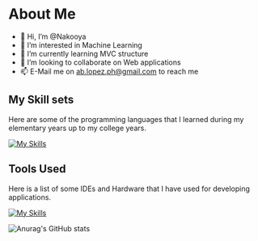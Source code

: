 # About Me
- 👋 Hi, I’m @Nakooya
- 👀 I’m interested in Machine Learning
- 🌱 I’m currently learning MVC structure 
- 💞️ I’m looking to collaborate on Web applications
- 📫 E-Mail me on ab.lopez.ph@gmail.com to reach me

## My Skill sets
Here are some of the programming languages that I learned during my elementary years up to my college years. 

[![My Skills](https://skillicons.dev/icons?i=cs,bootstrap,dotnet,c,cpp,css,py,js,matlab,html,qt)](https://skillicons.dev)

## Tools Used
Here is a list of some IDEs and Hardware that I have used for developing applications.

[![My Skills](https://skillicons.dev/icons?i=visualstudio,raspberrypi,qt,postman,linux,github,figma,eclipse,bash)](https://skillicons.dev)

![Anurag's GitHub stats](https://github-readme-stats.vercel.app/api?username=nakooya&show_icons=true&theme=radical)


<!---
Nakooya/Nakooya is a ✨ special ✨ repository because its `README.md` (this file) appears on your GitHub profile.
You can click the Preview link to take a look at your changes.
--->
